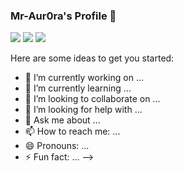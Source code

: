 ### Mr-Aur0ra's Profile 👋

<img src ="https://github-readme-stats.vercel.app/api?username=Mr-Aur0ra&show_icons=true&hide_border=true&theme=graywhite&include_all_commits=true&count_private=true">
<img src ="https://github-readme-stats.vercel.app/api/top-langs/?username=Mr-Aur0ra&layout=compact&hide_border=true&langs_count=10&theme=graywhite&include_all_commits=true&count_private=true">
<img src ="https://github-profile-trophy.vercel.app/?username=Mr-Aur0ra">



Here are some ideas to get you started:

- 🔭 I’m currently working on ...
- 🌱 I’m currently learning ...
- 👯 I’m looking to collaborate on ...
- 🤔 I’m looking for help with ...
- 💬 Ask me about ...
- 📫 How to reach me: ...
- 😄 Pronouns: ...
- ⚡ Fun fact: ...
-->
